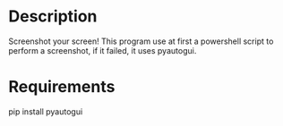 # Description
Screenshot your screen!
This program use at first a powershell script to perform a screenshot, if it failed, it uses pyautogui.
# Requirements
pip install pyautogui

